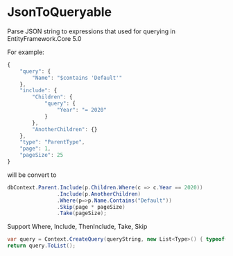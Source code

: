 # JsonToQueryable

Parse JSON string to expressions that used for querying in EntityFramework.Core 5.0

For example:
```js
{
	"query": {
		"Name": "$contains 'Default'"
	},
	"include": {
		"Children": {
			"query": {
				"Year": "= 2020"
			}
		},
		"AnotherChildren": {}
	},
	"type": "ParentType",
	"page": 1,
	"pageSize": 25
}
```
will be convert to
```csharp
dbContext.Parent.Include(p.Children.Where(c => c.Year == 2020))
                .Include(p.AnotherChildren)
                .Where(p=>p.Name.Contains("Default"))
                .Skip(page * pageSize)
                .Take(pageSize);
```

Support Where, Include, ThenInclude, Take, Skip

```csharp
var query = Context.CreateQuery(queryString, new List<Type>() { typeof(Parent) }).Cast<Parent>();
return query.ToList();
```
